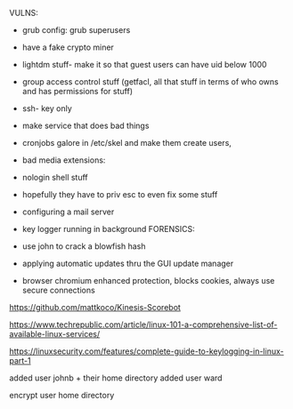 VULNS:
- grub config: grub superusers
- have a fake crypto miner
- lightdm stuff- make it so that guest users can have uid below 1000

- group access control stuff (getfacl, all that stuff in terms of who owns and has permissions for stuff)

- ssh- key only 
- make service that does bad things 
- cronjobs galore in /etc/skel and make them create users,

- bad media extensions:

- nologin shell stuff

- hopefully they have to priv esc to even fix some stuff

- configuring a mail server 

- key logger running in background
FORENSICS:
- use john to crack a blowfish hash

- applying automatic updates thru the GUI update manager

- browser chromium enhanced protection, blocks cookies, always use secure connections 

https://github.com/mattkoco/Kinesis-Scorebot

https://www.techrepublic.com/article/linux-101-a-comprehensive-list-of-available-linux-services/ 

https://linuxsecurity.com/features/complete-guide-to-keylogging-in-linux-part-1

added user johnb + their home directory
added user ward

encrypt user home directory   
